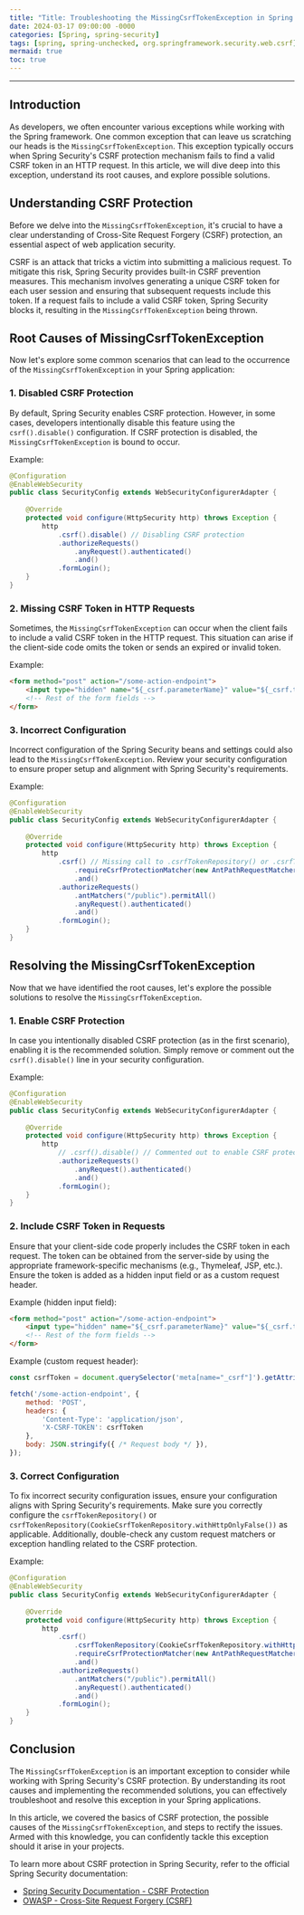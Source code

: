 ```yaml
---
title: "Title: Troubleshooting the MissingCsrfTokenException in Spring: Unveiling the Secrets of CSRF Protection"
date: 2024-03-17 09:00:00 -0000
categories: [Spring, spring-security]
tags: [spring, spring-unchecked, org.springframework.security.web.csrf]
mermaid: true
toc: true
---
```



---

## Introduction

As developers, we often encounter various exceptions while working with the Spring framework. One common exception that can leave us scratching our heads is the `MissingCsrfTokenException`. This exception typically occurs when Spring Security's CSRF protection mechanism fails to find a valid CSRF token in an HTTP request. In this article, we will dive deep into this exception, understand its root causes, and explore possible solutions.

## Understanding CSRF Protection

Before we delve into the `MissingCsrfTokenException`, it's crucial to have a clear understanding of Cross-Site Request Forgery (CSRF) protection, an essential aspect of web application security.

CSRF is an attack that tricks a victim into submitting a malicious request. To mitigate this risk, Spring Security provides built-in CSRF prevention measures. This mechanism involves generating a unique CSRF token for each user session and ensuring that subsequent requests include this token. If a request fails to include a valid CSRF token, Spring Security blocks it, resulting in the `MissingCsrfTokenException` being thrown.

## Root Causes of MissingCsrfTokenException

Now let's explore some common scenarios that can lead to the occurrence of the `MissingCsrfTokenException` in your Spring application:

### 1. Disabled CSRF Protection

By default, Spring Security enables CSRF protection. However, in some cases, developers intentionally disable this feature using the `csrf().disable()` configuration. If CSRF protection is disabled, the `MissingCsrfTokenException` is bound to occur.

Example:

```java
@Configuration
@EnableWebSecurity
public class SecurityConfig extends WebSecurityConfigurerAdapter {
    
    @Override
    protected void configure(HttpSecurity http) throws Exception {
        http
            .csrf().disable() // Disabling CSRF protection
            .authorizeRequests()
                .anyRequest().authenticated()
                .and()
            .formLogin();
    }
}
```

### 2. Missing CSRF Token in HTTP Requests

Sometimes, the `MissingCsrfTokenException` can occur when the client fails to include a valid CSRF token in the HTTP request. This situation can arise if the client-side code omits the token or sends an expired or invalid token.

Example:

```html
<form method="post" action="/some-action-endpoint">
    <input type="hidden" name="${_csrf.parameterName}" value="${_csrf.token}" />
    <!-- Rest of the form fields -->
</form>
```

### 3. Incorrect Configuration

Incorrect configuration of the Spring Security beans and settings could also lead to the `MissingCsrfTokenException`. Review your security configuration to ensure proper setup and alignment with Spring Security's requirements.

Example:

```java
@Configuration
@EnableWebSecurity
public class SecurityConfig extends WebSecurityConfigurerAdapter {
    
    @Override
    protected void configure(HttpSecurity http) throws Exception {
        http
            .csrf() // Missing call to .csrfTokenRepository() or .csrfTokenRepository(CookieCsrfTokenRepository.withHttpOnlyFalse())
                .requireCsrfProtectionMatcher(new AntPathRequestMatcher("/secured")) // CSRF protection only for "/secured" endpoint
                .and()
            .authorizeRequests()
                .antMatchers("/public").permitAll()
                .anyRequest().authenticated()
                .and()
            .formLogin();
    }
}
```

## Resolving the MissingCsrfTokenException

Now that we have identified the root causes, let's explore the possible solutions to resolve the `MissingCsrfTokenException`.

### 1. Enable CSRF Protection

In case you intentionally disabled CSRF protection (as in the first scenario), enabling it is the recommended solution. Simply remove or comment out the `csrf().disable()` line in your security configuration.

Example:

```java
@Configuration
@EnableWebSecurity
public class SecurityConfig extends WebSecurityConfigurerAdapter {
    
    @Override
    protected void configure(HttpSecurity http) throws Exception {
        http
            // .csrf().disable() // Commented out to enable CSRF protection
            .authorizeRequests()
                .anyRequest().authenticated()
                .and()
            .formLogin();
    }
}
```

### 2. Include CSRF Token in Requests

Ensure that your client-side code properly includes the CSRF token in each request. The token can be obtained from the server-side by using the appropriate framework-specific mechanisms (e.g., Thymeleaf, JSP, etc.). Ensure the token is added as a hidden input field or as a custom request header.

Example (hidden input field):

```html
<form method="post" action="/some-action-endpoint">
    <input type="hidden" name="${_csrf.parameterName}" value="${_csrf.token}" />
    <!-- Rest of the form fields -->
</form>
```

Example (custom request header):

```javascript
const csrfToken = document.querySelector('meta[name="_csrf"]').getAttribute('content');

fetch('/some-action-endpoint', {
    method: 'POST',
    headers: {
        'Content-Type': 'application/json',
        'X-CSRF-TOKEN': csrfToken
    },
    body: JSON.stringify({ /* Request body */ }),
});
```

### 3. Correct Configuration

To fix incorrect security configuration issues, ensure your configuration aligns with Spring Security's requirements. Make sure you correctly configure the `csrfTokenRepository()` or `csrfTokenRepository(CookieCsrfTokenRepository.withHttpOnlyFalse())` as applicable. Additionally, double-check any custom request matchers or exception handling related to the CSRF protection.

Example:

```java
@Configuration
@EnableWebSecurity
public class SecurityConfig extends WebSecurityConfigurerAdapter {
    
    @Override
    protected void configure(HttpSecurity http) throws Exception {
        http
            .csrf()
                .csrfTokenRepository(CookieCsrfTokenRepository.withHttpOnlyFalse()) // Added necessary configuration
                .requireCsrfProtectionMatcher(new AntPathRequestMatcher("/secured")) // CSRF protection only for "/secured" endpoint
                .and()
            .authorizeRequests()
                .antMatchers("/public").permitAll()
                .anyRequest().authenticated()
                .and()
            .formLogin();
    }
}
```

## Conclusion

The `MissingCsrfTokenException` is an important exception to consider while working with Spring Security's CSRF protection. By understanding its root causes and implementing the recommended solutions, you can effectively troubleshoot and resolve this exception in your Spring applications.

In this article, we covered the basics of CSRF protection, the possible causes of the `MissingCsrfTokenException`, and steps to rectify the issues. Armed with this knowledge, you can confidently tackle this exception should it arise in your projects.

To learn more about CSRF protection in Spring Security, refer to the official Spring Security documentation:

- [Spring Security Documentation - CSRF Protection](https://docs.spring.io/spring-security/site/docs/current/reference/html5/#servlet-csrf)
- [OWASP - Cross-Site Request Forgery (CSRF)](https://owasp.org/www-community/attacks/csrf)